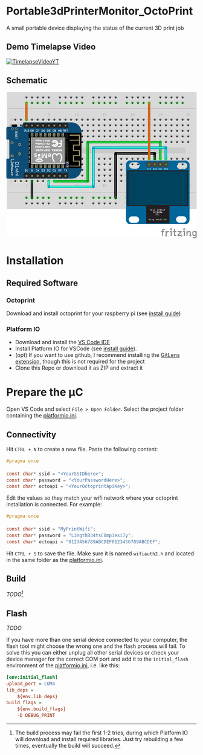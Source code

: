 # Portable3dPrinterMonitor_OctoPrint
A small portable device displaying the status of the current 3D print job

## Demo Timelapse Video

[![TimelapseVideoYT](http://img.youtube.com/vi/iqBG1OuChHk/0.jpg)](http://www.youtube.com/watch?v=iqBG1OuChHk)

## Schematic
![Breadboard](/assets/OctoPrint_Monitor_bb.png)

# Installation

## Required Software

### Octoprint

Download and install octoprint for your raspberry pi (see [install guide](https://octoprint.org/download/))

### Platform IO

* Download and install the [VS Code IDE](https://code.visualstudio.com/download)
* Install Platform IO for VSCode (see [install guide](https://platformio.org/install/ide?install=vscode)). 
* (opt) If you want to use github, I recommend installing the [GitLens extension](https://marketplace.visualstudio.com/items?itemName=eamodio.gitlens), though this is not required for the project
* Clone this Repo or download it as ZIP and extract it

# Prepare the µC

Open VS Code and select `File > Open Folder`. Select the project folder containing the [platformio.ini](/platformio.ini).

## Connectivity

Hit `CTRL + N` to create a new file. Paste the following content:
```C
#pragma once

const char* ssid = "<YourSSIDhere>";
const char* password = "<YourPasswordHere>";
const char* octoapi = "<YourOctoprintApiKey>";
```

Edit the values so they match your wifi network where your octoprint installation is connected. For example:
```C
#pragma once

const char* ssid = "MyPrintWifi";
const char* password = "L3ngthB34tsC0mp1exi7y";
const char* octoapi = "0123456789ABCDEF0123456789ABCDEF";
```

Hit `CTRL + S` to save the file. Make sure it is named `wifiauth2.h` and located in the same folder as the [platformio.ini](/platformio.ini).

## Build

*TODO*[^1]

## Flash

*TODO*

If you have more than one serial device connected to your computer, the flash tool might choose the wrong one and the flash process will fail. To solve this you can either unplug all other serial devices or check your device manager for the correct COM port and add it to the `initial_flash` environment of the [platformio.ini](/platformio.ini), i.e. like this:
```INI
[env:initial_flash]
upload_port = COM4
lib_deps = 
	${env.lib_deps}
build_flags = 
	${env.build_flags}
	-D DEBUG_PRINT
```


[^1]: The build process may fail the first 1-2 tries, during which Platform IO will download and install required libraries. Just try rebuilding a few times, eventually the build will succeed.
